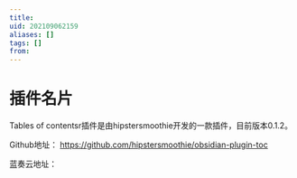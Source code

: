 ```yaml
---
title: 
uid: 202109062159
aliases: []
tags: []
from: 
---
```


# 插件名片
Tables of contentsr插件是由hipstersmoothie开发的一款插件，目前版本0.1.2。

Github地址： https://github.com/hipstersmoothie/obsidian-plugin-toc

蓝奏云地址：

